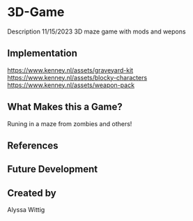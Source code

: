 # 3D-Game

Description
11/15/2023
3D maze game with mods and wepons 

## Implementation
https://www.kenney.nl/assets/graveyard-kit
https://www.kenney.nl/assets/blocky-characters
https://www.kenney.nl/assets/weapon-pack


## What Makes this a Game?
Runing in a maze from zombies and others!

## References



## Future Development



## Created by
Alyssa Wittig


